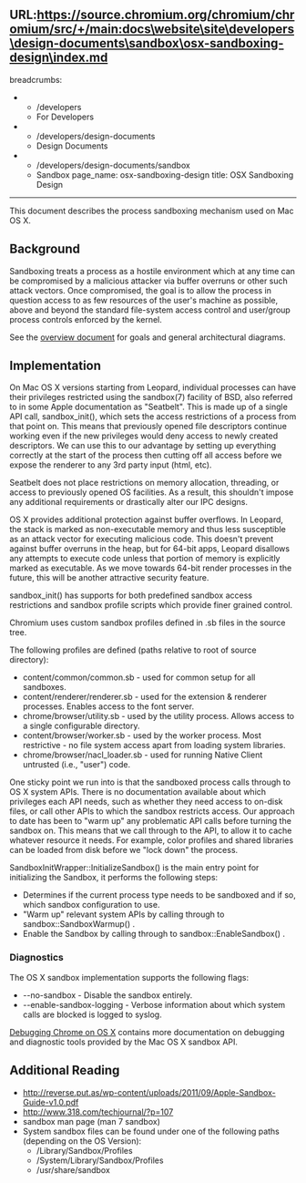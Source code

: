 URL:https://source.chromium.org/chromium/chromium/src/+/main:docs\website\site\developers\design-documents\sandbox\osx-sandboxing-design\index.md
---
breadcrumbs:
- - /developers
  - For Developers
- - /developers/design-documents
  - Design Documents
- - /developers/design-documents/sandbox
  - Sandbox
page_name: osx-sandboxing-design
title: OSX Sandboxing Design
---

This document describes the process sandboxing mechanism used on Mac OS X.

## Background

Sandboxing treats a process as a hostile environment which at any time can be
compromised by a malicious attacker via buffer overruns or other such attack
vectors. Once compromised, the goal is to allow the process in question access
to as few resources of the user's machine as possible, above and beyond the
standard file-system access control and user/group process controls enforced by
the kernel.

See the [overview document](/developers/design-documents/sandbox) for goals and
general architectural diagrams.

## Implementation

On Mac OS X versions starting from Leopard, individual processes can have their
privileges restricted using the sandbox(7) facility of BSD, also referred to in
some Apple documentation as "Seatbelt". This is made up of a single API call,
sandbox_init(), which sets the access restrictions of a process from that point
on. This means that previously opened file descriptors continue working even if
the new privileges would deny access to newly created descriptors. We can use
this to our advantage by setting up everything correctly at the start of the
process then cutting off all access before we expose the renderer to any 3rd
party input (html, etc).

Seatbelt does not place restrictions on memory allocation, threading, or access
to previously opened OS facilities. As a result, this shouldn't impose any
additional requirements or drastically alter our IPC designs.

OS X provides additional protection against buffer overflows. In Leopard, the
stack is marked as non-executable memory and thus less susceptible as an attack
vector for executing malicious code. This doesn't prevent against buffer
overruns in the heap, but for 64-bit apps, Leopard disallows any attempts to
execute code unless that portion of memory is explicitly marked as executable.
As we move towards 64-bit render processes in the future, this will be another
attractive security feature.

sandbox_init() has supports for both predefined sandbox access restrictions and
sandbox profile scripts which provide finer grained control.

Chromium uses custom sandbox profiles defined in .sb files in the source tree.

The following profiles are defined (paths relative to root of source directory):

*   content/common/common.sb - used for common setup for all sandboxes.
*   content/renderer/renderer.sb - used for the extension & renderer
            processes. Enables access to the font server.
*   chrome/browser/utility.sb - used by the utility process. Allows
            access to a single configurable directory.
*   content/browser/worker.sb - used by the worker process. Most
            restrictive - no file system access apart from loading system
            libraries.
*   chrome/browser/nacl_loader.sb - used for running Native Client
            untrusted (i.e., "user") code.

One sticky point we run into is that the sandboxed process calls through to OS X
system APIs. There is no documentation available about which privileges each API
needs, such as whether they need access to on-disk files, or call other APIs to
which the sandbox restricts access. Our approach to date has been to "warm up"
any problematic API calls before turning the sandbox on. This means that we call
through to the API, to allow it to cache whatever resource it needs. For
example, color profiles and shared libraries can be loaded from disk before we
"lock down" the process.

SandboxInitWrapper::InitializeSandbox() is the main entry point for initializing
the Sandbox, it performs the following steps:

*   Determines if the current process type needs to be sandboxed and if
            so, which sandbox configuration to use.
*   "Warm up" relevant system APIs by calling through to
            sandbox::SandboxWarmup() .
*   Enable the Sandbox by calling through to sandbox::EnableSandbox() .

### Diagnostics

The OS X sandbox implementation supports the following flags:

*   --no-sandbox - Disable the sandbox entirely.
*   --enable-sandbox-logging - Verbose information about which system
            calls are blocked is logged to syslog.

[Debugging Chrome on OS X](/developers/how-tos/debugging-on-os-x) contains more
documentation on debugging and diagnostic tools provided by the Mac OS X sandbox
API.

## Additional Reading

*   <http://reverse.put.as/wp-content/uploads/2011/09/Apple-Sandbox-Guide-v1.0.pdf>
*   <http://www.318.com/techjournal/?p=107>
*   sandbox man page (man 7 sandbox)
*   System sandbox files can be found under one of the following paths
            (depending on the OS Version):
    *   /Library/Sandbox/Profiles
    *   /System/Library/Sandbox/Profiles
    *   /usr/share/sandbox
